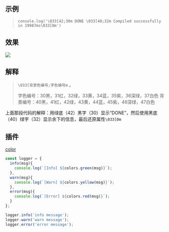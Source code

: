 ## 示例

> ```console.log(&#39;\033[42;30m DONE \033[40;32m Compiled successfully in 19987ms\033[0m&#39;)
> console.log('\033[42;30m DONE \033[40;32m Compiled successfully in 19987ms\033[0m')
> ```

## 效果

![](https://upload-images.jianshu.io/upload_images/3602599-479eabac698d08cd.png?imageMogr2/auto-orient/strip%7CimageView2/2/w/321/format/webp)



## 解释

> `\033[背景色编号;字色编号m` 。
>
> 字色编号：30黑，31红，32绿，33黄，34蓝，35紫，36深绿，37白色
> 背景编号：40黑，41红，42绿，43黄，44蓝，45紫，46深绿，47白色

上面那段代码的解释：用绿底（42）黑字（30）显示“DONE”，然后使用黑底（40）绿字（32）显示余下的信息，最后还原属性`\033[0m`



## 插件

[color](http://www.ptbird.cn/nodejs-colorsjs-terminal-console.html)

```javascript
const logger = {
  info(msg){
    console.log(`[Info] ${colors.green(msg)}`);
  },
  warn(msg){
    console.log(`[Warn] ${colors.yellow(msg)}`);
  },
  error(msg){
    console.log(`[Error] ${colors.red(msg)}`);
  }
};

logger.info('info message');
logger.warn('warn message');
logger.error('error message');
```
